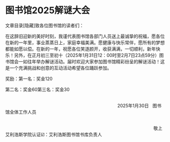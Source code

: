 # 图书馆2025解谜大会

文章目录[隐藏]致各位图书馆的读者们：

在这辞旧迎新的美好时刻，我谨代表图书馆各部门人员送上最诚挚的祝福，愿各位在新的一年里，事业蒸蒸日上，家庭幸福美满。愿健康与快乐常伴，愿所有的梦想都能如愿以偿。在新的一年，祝愿各位笑逐颜开，收获满满，一切顺利，新年快乐！另外，在正月初三至初十（2025年1月31日12：00时至2月7日23点59分）图书馆会一如往年举办解谜活动。届时欢迎大家参加图书馆精彩纷呈的解谜活动！这是一个充满挑战和创意的互动活动希望各位踊跃参加。

奖励：第一名：奖金120

第二名：奖金60第三名：奖金30

                                                                                                                                                                                                                          2025年1月30日   图书馆全体工作人员

                                                                                                                                                                                                                                                       敬上艾利浩斯学院认证☑️：艾利浩斯图书馆书库负责人

